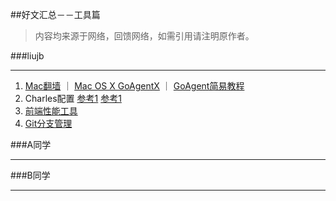 
##好文汇总－－工具篇

> 内容均来源于网络，回馈网络，如需引用请注明原作者。


###liujb

---

1. [Mac翻墙](http://www.zhihu.com/question/20468963) ｜ [Mac OS X GoAgentX](https://github.com/ohdarling/GoAgentX) ｜ [GoAgent简易教程](http://jianshu.io/p/0a84b8cbd27b)
2. Charles配置 [参考1](http://www.36ria.com/6278) [参考1](http://www.36ria.com/6278)
3. [前端性能工具](http://blog.csdn.net/hualusiyu/article/details/10585359)
4. [Git分支管理](http://www.ruanyifeng.com/blog/2012/07/git.html)


###A同学

---

###B同学

---

